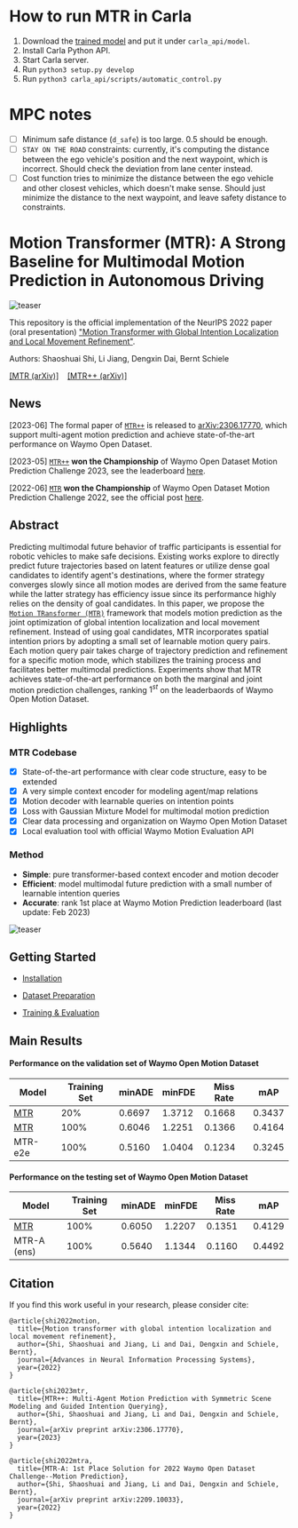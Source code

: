 # How to run MTR in Carla
1. Download the [trained model](https://drive.google.com/file/d/11q367vF-fR0U3zF067PQPMts1P2d-KBz/view?usp=drive_link) and put it under `carla_api/model`.
2. Install Carla Python API.
3. Start Carla server.
4. Run `python3 setup.py develop`
5. Run `python3 carla_api/scripts/automatic_control.py`

# MPC notes
- [ ] Minimum safe distance (`d_safe`) is too large. 0.5 should be enough.
- [ ] `STAY ON THE ROAD` constraints: currently, it's computing the distance between the ego vehicle's position and the next waypoint, which is incorrect. Should check the deviation from lane center instead.
- [ ] Cost function tries to minimize the distance between the ego vehicle and other closest vehicles, which doesn't make sense. Should just minimize the distance to the next waypoint, and leave safety distance to constraints.

# Motion Transformer (MTR): A Strong Baseline for Multimodal Motion Prediction in Autonomous Driving


![teaser](docs/mtr_demo.png)


This repository is the official implementation of the NeurIPS 2022 paper (oral presentation) ["Motion Transformer with Global Intention Localization and Local Movement Refinement"](https://arxiv.org/abs/2209.13508). 

Authors: Shaoshuai Shi, Li Jiang, Dengxin Dai, Bernt Schiele

[[MTR (arXiv)]](https://arxiv.org/abs/2209.13508) &nbsp;&nbsp;  [[MTR++ (arXiv)]](https://arxiv.org/abs/2306.17770) 

## News
[2023-06] The formal paper of [`MTR++`](https://arxiv.org/abs/2306.17770) is released to [arXiv:2306.17770](https://arxiv.org/abs/2306.17770), which support multi-agent motion prediction and achieve state-of-the-art performance on Waymo Open Dataset.

[2023-05] [`MTR++`](https://arxiv.org/abs/2306.17770) **won the Championship** of Waymo Open Dataset Motion Prediction Challenge 2023, see the leaderboard [here](https://waymo.com/open/challenges/2023/motion-prediction/).

[2022-06] [`MTR`](https://arxiv.org/abs/2209.10033) **won the Championship** of Waymo Open Dataset Motion Prediction Challenge 2022, see the official post [here](https://waymo.com/open/challenges/). 



## Abstract
Predicting multimodal future behavior of traffic participants is essential for robotic vehicles to make safe decisions. Existing works explore to directly predict future trajectories based on latent features or utilize dense goal candidates to identify agent's destinations, where the former strategy converges slowly since all motion modes are derived from the same feature while the latter strategy has efficiency issue since its performance highly relies on the density of goal candidates. In this paper, we propose the [`Motion TRansformer (MTR)`](https://arxiv.org/abs/2209.13508) framework that models motion prediction as the joint optimization of global intention localization and local movement refinement. Instead of using goal candidates, MTR incorporates spatial intention priors by adopting a small set of learnable motion query pairs. Each motion query pair takes charge of trajectory prediction and refinement for a specific motion mode, which stabilizes the training process and facilitates better multimodal predictions. Experiments show that MTR achieves state-of-the-art performance on both the marginal and joint motion prediction challenges, ranking $1^{st}$ on the leaderbaords of Waymo Open Motion Dataset.


## Highlights

### MTR Codebase

- [x] State-of-the-art performance with clear code structure, easy to be extended
- [x] A very simple context encoder for modeling agent/map relations
- [x] Motion decoder with learnable queries on intention points
- [x] Loss with Gaussian Mixture Model for multimodal motion prediction
- [x] Clear data processing and organization on Waymo Open Motion Dataset
- [x] Local evaluation tool with official Waymo Motion Evaluation API

### Method 
* **Simple**: pure transformer-based context encoder and motion decoder
* **Efficient**: model multimodal future prediction with a small number of learnable intention queries
* **Accurate**: rank 1st place at Waymo Motion Prediction leaderboard (last update: Feb 2023)

![teaser](docs/framework_mtr.png)



## Getting Started

- [Installation](docs/INSTALL.md)

- [Dataset Preparation](docs/DATASET_PREPARATION.md)

- [Training & Evaluation](docs/TRAIN_EVAL.md)


## Main Results

#### Performance on the validation set of Waymo Open Motion Dataset
|  Model  |  Training Set | minADE | minFDE | Miss Rate | mAP |
|---------|----------------|--------|--------|--------|--------|
|[MTR](tools/cfgs/waymo/mtr+20_percent_data.yaml)      | 20%            | 0.6697 | 1.3712 | 0.1668 | 0.3437 |
|[MTR](tools/cfgs/waymo/mtr+100_percent_data.yaml)      | 100%           | 0.6046 | 1.2251 | 0.1366 | 0.4164 |
|MTR-e2e  | 100%           | 0.5160 | 1.0404 | 0.1234 | 0.3245 |


#### Performance on the testing set of Waymo Open Motion Dataset
|  Model  |  Training Set | minADE | minFDE | Miss Rate | mAP |
|---------|----------------|--------|--------|--------|--------|
|[MTR](tools/cfgs/waymo/mtr+100_percent_data.yaml)      | 100%          | 0.6050 | 1.2207 | 0.1351 | 0.4129 |
|MTR-A (ens) | 100%           | 0.5640 | 1.1344 | 0.1160 | 0.4492 |




## Citation
If you find this work useful in your research, please consider cite:
```
@article{shi2022motion,
  title={Motion transformer with global intention localization and local movement refinement},
  author={Shi, Shaoshuai and Jiang, Li and Dai, Dengxin and Schiele, Bernt},
  journal={Advances in Neural Information Processing Systems},
  year={2022}
}

@article{shi2023mtr,
  title={MTR++: Multi-Agent Motion Prediction with Symmetric Scene Modeling and Guided Intention Querying},
  author={Shi, Shaoshuai and Jiang, Li and Dai, Dengxin and Schiele, Bernt},
  journal={arXiv preprint arXiv:2306.17770},
  year={2023}
}

@article{shi2022mtra,
  title={MTR-A: 1st Place Solution for 2022 Waymo Open Dataset Challenge--Motion Prediction},
  author={Shi, Shaoshuai and Jiang, Li and Dai, Dengxin and Schiele, Bernt},
  journal={arXiv preprint arXiv:2209.10033},
  year={2022}
}
```
